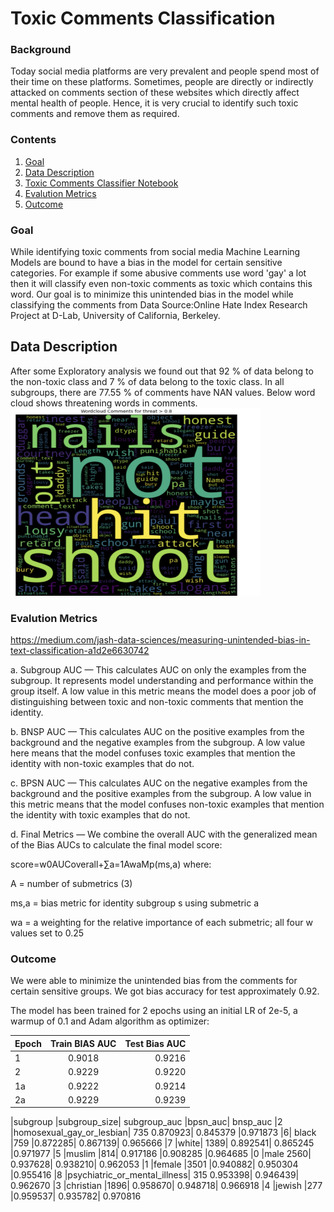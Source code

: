 # Toxic Comments Classification

### Background
Today social media platforms are very prevalent and people spend most of their time on these platforms. Sometimes, people are directly or indirectly attacked on comments section of these websites which directly affect mental health of people. Hence, it is very crucial to identify such toxic comments and remove them as required.

### Contents
1. [Goal](#goal)
2. [Data Description](#data-description)
3. <a href='https://github.com/karishmachauhan/ToxicCommentsClassification/blob/main/LSTMandGRU.ipynb'>Toxic Comments Classifier Notebook</a>
4. [Evalution Metrics](#Evalution_Metrics)
5. [Outcome](#outcome)


### Goal
While identifying toxic comments from social media Machine Learning Models are bound to have a bias in the model for certain sensitive categories. For example if some abusive comments use word 'gay' a lot then it will classify even non-toxic comments as toxic which contains this word. Our goal is to minimize this unintended bias in the model while classifying the comments from Data Source:Online Hate Index Research Project at D-Lab, University of California, Berkeley.

## Data Description
After some Exploratory analysis we found out that 92 % of data belong to the non-toxic class and 7 % of data belong to the toxic class. In all subgroups, there are 77.55 % of comments have NAN values. Below word cloud shows threatening words in comments.<br>
<img src='https://github.com/karishmachauhan/ToxicCommentsClassification/blob/main/Screen%20Shot%202022-06-29%20at%207.40.47%20PM.png' alt='Word Cloud' height="300" width="400">


### Evalution Metrics
https://medium.com/jash-data-sciences/measuring-unintended-bias-in-text-classification-a1d2e6630742

a. Subgroup AUC — This calculates AUC on only the examples from the subgroup. It represents model understanding and performance within the group itself. A low value in this metric means the model does a poor job of distinguishing between toxic and non-toxic comments that mention the identity.

b. BNSP AUC — This calculates AUC on the positive examples from the background and the negative examples from the subgroup. A low value here means that the model confuses toxic examples that mention the identity with non-toxic examples that do not.

c. BPSN AUC — This calculates AUC on the negative examples from the background and the positive examples from the subgroup. A low value in this metric means that the model confuses non-toxic examples that mention the identity with toxic examples that do not.

d. Final Metrics — We combine the overall AUC with the generalized mean of the Bias AUCs to calculate the final model score:

score=w0AUCoverall+∑a=1AwaMp(ms,a) where:

A = number of submetrics (3)

ms,a = bias metric for identity subgroup s using submetric a

wa = a weighting for the relative importance of each submetric; all four w values set to 0.25


### Outcome
We were able to minimize the unintended bias from the comments for certain sensitive groups. We got bias accuracy for test approximately 0.92.

The model has been trained for 2 epochs using an initial LR of 2e-5, a warmup of 0.1 and Adam algorithm as optimizer:


| Epoch        | Train BIAS AUC          | Test Bias AUC  |
| ------------- |:-------------:| -----:|
| 1      | 0.9018 |0.9216|
| 2       | 0.9229      |    0.9220 |
| 1a |0.9222|    0.9214 |
| 2a |  0.9229     |     0.9239 |


|subgroup	|subgroup_size|	subgroup_auc	|bpsn_auc|	bnsp_auc
|2	|homosexual_gay_or_lesbian|	735	0.870923|	0.845379	|0.971873
|6|	black	|759	|0.872285|	0.867139|	0.965666
|7	|white|	1389|	0.892541|	0.865245	|0.971977
|5	|muslim	|814|	0.917186	|0.908285	|0.964685
|0	|male	2560|	0.937628|	0.938210|	0.962053
|1	|female	|3501	|0.940882|	0.950304	|0.955416
|8	|psychiatric_or_mental_illness|	315	0.953398|	0.946439|	0.962670
|3	|christian	|1896|	0.958670|	0.948718|	0.966918
|4	|jewish	|277	|0.959537|	0.935782|	0.970816


